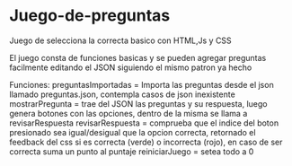 # Juego-de-preguntas
Juego de selecciona la correcta basico con HTML,Js y CSS

El juego consta de funciones basicas y se pueden agregar preguntas facilmente editando el JSON siguiendo el mismo patron ya hecho

Funciones:
preguntasImportadas = Importa las preguntas desde el json llamado preguntas.json, contempla casos de json inexistente
mostrarPregunta = trae del JSON las preguntas y su respuesta, luego genera botones con las opciones, dentro de la misma se llama a revisarRespuesta
revisarRespuesta = comprueba que el indice del boton presionado sea igual/desigual que la opcion correcta, retornado el feedback del css si es correcta (verde) o incorrecta (rojo), en caso de ser correcta suma un punto al puntaje
reiniciarJuego = setea todo a 0
